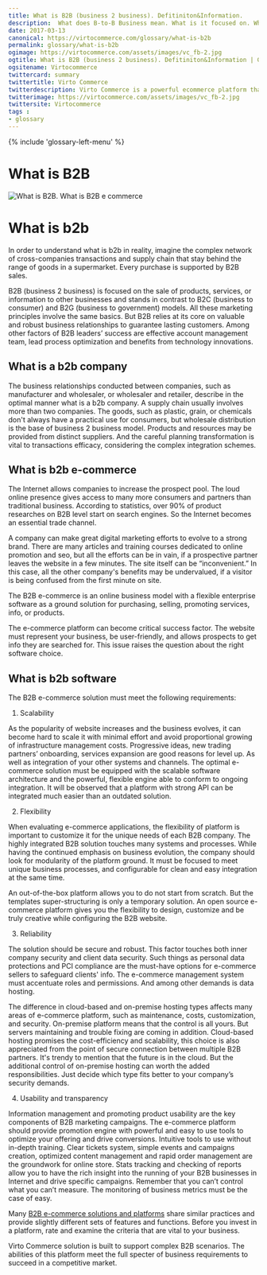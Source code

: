 ```yaml
--- 
title: What is B2B (business 2 business). Defitiniton&Information.
description:  What does B-to-B Business mean. What is it focused on. What is B2B for companies, ecommerce and software. What are the requirements.
date: 2017-03-13 
canonical: https://virtocommerce.com/glossary/what-is-b2b 
permalink: glossary/what-is-b2b
ogimage: https://virtocommerce.com/assets/images/vc_fb-2.jpg
ogtitle: What is B2B (business 2 business). Defitiniton&Information | Glossary Virto Commerce.
ogsitename: Virtocommerce
twittercard: summary
twittertitle: Virto Commerce
twitterdescription: Virto Commerce is a powerful ecommerce platform that includes everything you need to create an online store and sell online. Try it free with Free Community License
twitterimage: https://virtocommerce.com/assets/images/vc_fb-2.jpg
twittersite: Virtocommerce
tags : 
- glossary
---
```

<div class="business-features clearfix __responsive">
    {% include 'glossary-left-menu' %}    
    <div class="business-cnt">
        <div class="head __cart">
            <h1 class="title">What is B2B</h1>
        </div>
        <img alt='What is B2B. What is B2B e commerce' src="assets/images/what-is-b2b-ecommerce.jpg"></img>
        <h1> What is b2b </h1>
        <p class="text">
          In order to understand what is b2b in reality, imagine the complex network of cross-companies transactions and supply chain that stay behind the range of goods in a supermarket. Every purchase is supported by B2B sales.
        </p>
        <p class="text">
           B2B (business 2 business) is focused on the sale of products, services, or information to other businesses and stands in contrast to B2C (business to consumer) and B2G (business to government) models. All these marketing principles involve the same basics. But B2B relies at its core on valuable and robust business relationships to guarantee lasting customers. Among other factors of B2B leaders’ success are effective account management team, lead process optimization and benefits from technology innovations.
        </p>      
        <h2> What is a b2b company  </h2>
        <p class="text">
            The business relationships conducted between companies, such as manufacturer and wholesaler, or wholesaler and retailer, describe in the optimal manner what is a b2b company. A supply chain usually involves more than two companies. The goods, such as plastic, grain, or chemicals don't always have a practical use for consumers, but wholesale distribution is the base of business 2 business model. Products and resources may be provided from distinct suppliers. And the careful planning transformation is vital to transactions efficacy, considering the complex integration schemes.
        </p>        
        <h2> What is b2b e-commerce </h2>
        <p class='text'>
           The Internet allows companies to increase the prospect pool. The loud online presence gives access to many more consumers and partners than traditional business. According to statistics, over 90% of product researches on B2B level start on search engines. So the Internet becomes an essential trade channel.
        </p>
         <p class='text'>
           A company can make great digital marketing efforts to evolve to a strong brand. There are many articles and training courses dedicated to online promotion and seo, but all the efforts can be in vain, if a prospective partner leaves the website in a few minutes. The site itself can be “inconvenient.” In this case, all the other company's benefits may be undervalued, if a visitor is being confused from the first minute on site.
        </p>
         <p class='text'>
           The B2B e-commerce is an online business model with a flexible enterprise software as a ground solution for purchasing, selling, promoting services, info, or products.
        </p>
        <p class='text'>
            The e-commerce platform can become critical success factor. The website must represent your business, be user-friendly, and allows prospects to get info they are searched for. This issue raises the question about the right software choice.
        </p>
        <h2>What is b2b software</h2>
      <p class='text'>
            The B2B e-commerce solution must meet the following requirements:
        </p>
        <ol>
            <li>Scalability</li>
        </ol>
        <p class='text'>
            As the popularity of website increases and the business evolves, it can become hard to scale it with minimal effort and avoid proportional growing of infrastructure management costs. Progressive ideas, new trading partners’ onboarding, services expansion are good reasons for level up. As well as integration of your other systems and channels. The optimal e-commerce solution must be equipped with the scalable software architecture and the powerful, flexible engine able to conform to ongoing integration. It will be observed that a platform with strong API can be integrated much easier than an outdated solution.
        </p>
        <ol start='2'>
            <li>Flexibility</li>
        </ol>
        <p class='text'>
           When evaluating e-commerce applications, the flexibility of platform is important to customize it for the unique needs of each B2B company. The highly integrated B2B solution touches many systems and processes. While having the continued emphasis on business evolution, the company should look for modularity of the platform ground. It must be focused to meet unique business processes, and configurable for clean and easy integration at the same time.
        </p>
        <p class='text'>
           An out-of-the-box platform allows you to do not start from scratch. But the templates super-structuring is only a temporary solution. An open source e-commerce platform gives you the flexibility to design, customize and be truly creative while configuring the B2B website.
        </p>
        <ol start='3'>
            <li>Reliability</li>
        </ol>
        <p class='text'>
           The solution should be secure and robust. This factor touches both inner company security and client data security. Such things as personal data protections and PCI compliance are the must-have options for e-commerce sellers to safeguard clients' info. The e-commerce management system must accentuate roles and permissions. And among other demands is data hosting. 
        </p>
        <p class='text'>
          The difference in cloud-based and on-premise hosting types affects many areas of e-commerce platform, such as maintenance, costs, customization, and security. On-premise platform means that the control is all yours. But servers maintaining and trouble fixing are coming in addition. Cloud-based hosting promises the cost-efficiency and scalability, this choice is also appreciated from the point of secure connection between multiple B2B partners. It's trendy to mention that the future is in the cloud. But the additional control of on-premise hosting can worth the added responsibilities. Just decide which type fits better to your company’s security demands.
        </p>
        <ol start='4'>
            <li>Usability and transparency</li>
        </ol>
        <p class='text'>
           Information management and promoting product usability are the key components of B2B marketing campaigns. The e-commerce platform should provide promotion engine with powerful and easy to use tools to optimize your offering and drive conversions. Intuitive tools to use without in-depth training. Clear tickets system, simple events and campaigns creation, optimized content management and rapid order management are the groundwork for online store. Stats tracking and checking of reports allow you to have the rich insight into the running of your B2B businesses in Internet and drive specific campaigns. Remember that you can’t control what you can’t measure. The monitoring of business metrics must be the case of easy.
        </p>
        <p class='text'>
          Many <a href='https://virtocommerce.com/b2b-ecommerce'>B2B e-commerce solutions and platforms</a> share similar practices and provide slightly different sets of features and functions. Before you invest in a platform, rate and examine the criteria that are vital to your business.
        </p>
        <p class='text'>
          Virto Commerce solution is built to support complex B2B scenarios. The abilities of this platform meet the full specter of business requirements to succeed in a competitive market. 
        </p>
    </div>
</div>